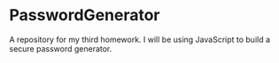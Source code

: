 # PasswordGenerator
A repository for my third homework. I will be using JavaScript to build a secure password generator.
